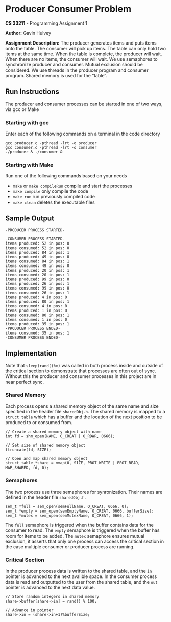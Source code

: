 # Producer Consumer Problem

**CS 33211** - Programming Assignment 1

**Author:** Gavin Hulvey 

**Assignment Description:** The producer generates items and puts items onto the table. The consumer will pick up items. The table can only hold two items at the same time. When the table is complete, the producer will wait. When there are no items, the consumer will wait. We use semaphores to synchronize producer and consumer.  Mutual exclusion should be considered. We use threads in the producer program and consumer program. Shared memory is used for the “table”.

## Run Instructions

The producer and consumer processes can be started in one of two ways, via gcc or Make

### Starting with gcc

Enter each of the following commands on a terminal in the code directory

```
gcc producer.c -pthread -lrt -o producer
gcc consumer.c -pthread -lrt -o consumer
./producer & ./consumer &
```

### Starting with Make

Run one of the following commands based on your needs
- `make` or `make compileRun` compile and start the processes
- `make compile` only compile the code
- `make run` run previously compiled code
- `make clean` deletes the executable files

## Sample Output

```
-PRODUCER PROCESS STARTED-

-CONSUMER PROCESS STARTED-
items produced: 52 in pos: 0
items consumed: 52 in pos: 0
items produced: 84 in pos: 1
items produced: 49 in pos: 0
items consumed: 84 in pos: 1
items consumed: 49 in pos: 0
items produced: 20 in pos: 1
items consumed: 20 in pos: 1
items produced: 99 in pos: 0
items produced: 26 in pos: 1
items consumed: 99 in pos: 0
items consumed: 26 in pos: 1
items produced: 4 in pos: 0
items produced: 80 in pos: 1
items consumed: 4 in pos: 0
items produced: 1 in pos: 0
items consumed: 80 in pos: 1
items consumed: 1 in pos: 0
items produced: 35 in pos: 1
-PRODUCER PROCESS ENDED-
items consumed: 35 in pos: 1
-CONSUMER PROCESS ENDED-
```

## Implementation

Note that `sleep(rand()%x)` was called in both process inside and outside of the critical section to demonstrate that processes are often out of sync. Without this the producer and consumer processes in this project are in near perfect sync.

### Shared Memory

Each process opens a shared memory object of the same name and size specified in the header file `sharedObj.h`. The shared memory is mapped to a `struct table` which has a buffer and the location of the next position to be produced to or consumed from. 

```
// Create a shared memory object with name
int fd = shm_open(NAME, O_CREAT | O_RDWR, 0666);
    
// Set size of shared memory object
ftruncate(fd, SIZE);
    
// Open and map shared memory object 
struct table *share = mmap(0, SIZE, PROT_WRITE | PROT_READ, MAP_SHARED, fd, 0);
```

### Semaphores

The two process use three semaphores for synronization. Their names are defined in the header file `sharedObj.h`. 

```
sem_t *full = sem_open(semFullName, O_CREAT, 0666, 0);
sem_t *empty = sem_open(semEmptyName, O_CREAT, 0666, bufferSize);
sem_t *mutex = sem_open(semMutexName, O_CREAT, 0666, 1);
```

The `full` semaphore is triggered when the buffer contains data for the consumer to read. The `empty` semaphore is triggered when the buffer has room for items to be added. The `mutex` semaphore ensures mutual exclusion, it asserts that only one process can access the critical section in the case multiple consumer or producer process are running.

### Critical Section

In the producer process data is written to the shared table, and the `in` pointer is advanced to the next avalible space. In the consumer process data is read and outputted to the user from the shared table, and the `out` pointer is advanced to the next data value.

```
// Store random integers in shared memory
share->buffer[share->in] = rand() % 100;

// Advance in pointer
share->in = (share->in+1)%bufferSize;
```
